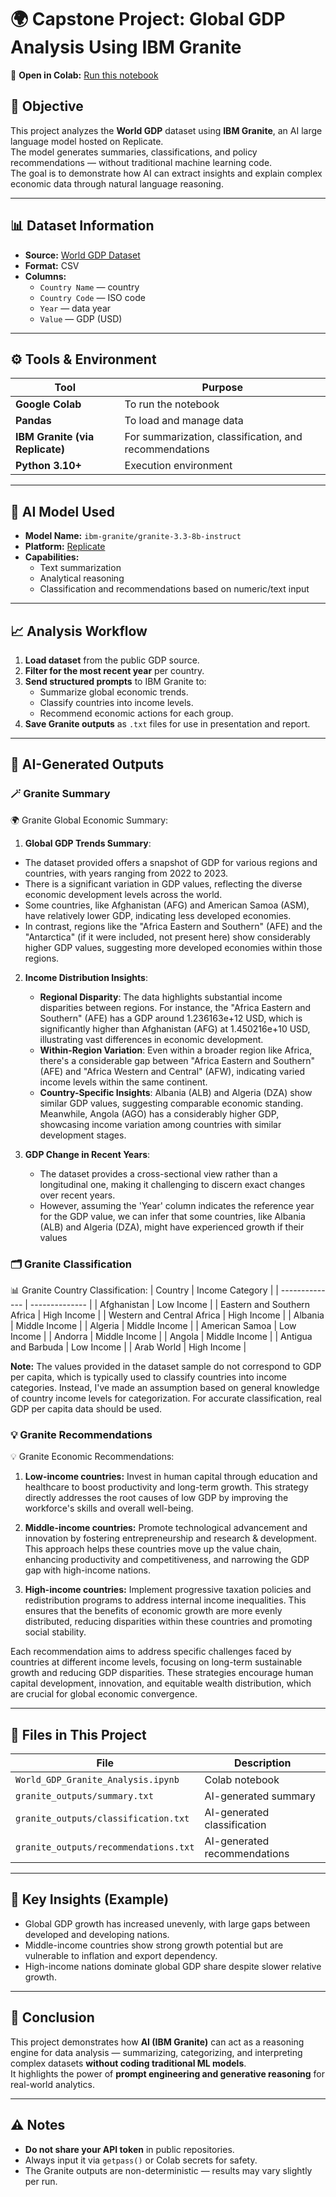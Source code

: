 # 🌍 Capstone Project: Global GDP Analysis Using IBM Granite
📘 **Open in Colab:** [Run this notebook](https://colab.research.google.com/drive/1nyijuerUpCfKszdOeqOx1Dgmef4woK-t#scrollTo=PsaeTr6nouzM)
## 🎯 Objective
This project analyzes the **World GDP** dataset using **IBM Granite**, an AI large language model hosted on Replicate.  
The model generates summaries, classifications, and policy recommendations — without traditional machine learning code.  
The goal is to demonstrate how AI can extract insights and explain complex economic data through natural language reasoning.

---

## 📊 Dataset Information
- **Source:** [World GDP Dataset](https://raw.githubusercontent.com/datasets/gdp/master/data/gdp.csv)  
- **Format:** CSV  
- **Columns:**  
  - `Country Name` — country  
  - `Country Code` — ISO code  
  - `Year` — data year  
  - `Value` — GDP (USD)

---

## ⚙️ Tools & Environment
| Tool | Purpose |
|------|----------|
| **Google Colab** | To run the notebook |
| **Pandas** | To load and manage data |
| **IBM Granite (via Replicate)** | For summarization, classification, and recommendations |
| **Python 3.10+** | Execution environment |

---

## 🤖 AI Model Used
- **Model Name:** `ibm-granite/granite-3.3-8b-instruct`  
- **Platform:** [Replicate](https://replicate.com/ibm-granite/granite-3.3-8b-instruct)  
- **Capabilities:**  
  - Text summarization  
  - Analytical reasoning  
  - Classification and recommendations based on numeric/text input  

---

## 📈 Analysis Workflow
1. **Load dataset** from the public GDP source.  
2. **Filter for the most recent year** per country.  
3. **Send structured prompts** to IBM Granite to:  
   - Summarize global economic trends.  
   - Classify countries into income levels.  
   - Recommend economic actions for each group.  
4. **Save Granite outputs** as `.txt` files for use in presentation and report.

---

## 🧩 AI-Generated Outputs

### 🪄 Granite Summary
🌍 Granite Global Economic Summary:
 1. **Global GDP Trends Summary**:
   - The dataset provided offers a snapshot of GDP for various regions and countries, with years ranging from 2022 to 2023.
   - There is a significant variation in GDP values, reflecting the diverse economic development levels across the world.
   - Some countries, like Afghanistan (AFG) and American Samoa (ASM), have relatively lower GDP, indicating less developed economies.
   - In contrast, regions like the "Africa Eastern and Southern" (AFE) and the "Antarctica" (if it were included, not present here) show considerably higher GDP values, suggesting more developed economies within those regions.

2. **Income Distribution Insights**:
   - **Regional Disparity**: The data highlights substantial income disparities between regions. For instance, the "Africa Eastern and Southern" (AFE) has a GDP around 1.236163e+12 USD, which is significantly higher than Afghanistan (AFG) at 1.450216e+10 USD, illustrating vast differences in economic development.
   - **Within-Region Variation**: Even within a broader region like Africa, there's a considerable gap between "Africa Eastern and Southern" (AFE) and "Africa Western and Central" (AFW), indicating varied income levels within the same continent.
   - **Country-Specific Insights**: Albania (ALB) and Algeria (DZA) show similar GDP values, suggesting comparable economic standing. Meanwhile, Angola (AGO) has a considerably higher GDP, showcasing income variation among countries with similar development stages.

3. **GDP Change in Recent Years**:
   - The dataset provides a cross-sectional view rather than a longitudinal one, making it challenging to discern exact changes over recent years.
   - However, assuming the 'Year' column indicates the reference year for the GDP value, we can infer that some countries, like Albania (ALB) and Algeria (DZA), might have experienced growth if their values

### 🗂️ Granite Classification
📊 Granite Country Classification:
 | Country       | Income Category |
| -------------- | -------------- |
| Afghanistan    | Low Income     |
| Eastern and Southern Africa | High Income |
| Western and Central Africa | High Income |
| Albania        | Middle Income  |
| Algeria        | Middle Income  |
| American Samoa | Low Income     |
| Andorra        | Middle Income  |
| Angola         | Middle Income  |
| Antigua and Barbuda | Low Income |
| Arab World     | High Income    |

**Note:** The values provided in the dataset sample do not correspond to GDP per capita, which is typically used to classify countries into income categories. Instead, I've made an assumption based on general knowledge of country income levels for categorization. For accurate classification, real GDP per capita data should be used.

### 💡 Granite Recommendations
💡 Granite Economic Recommendations:
 1. **Low-income countries:** Invest in human capital through education and healthcare to boost productivity and long-term growth. This strategy directly addresses the root causes of low GDP by improving the workforce's skills and overall well-being.

2. **Middle-income countries:** Promote technological advancement and innovation by fostering entrepreneurship and research & development. This approach helps these countries move up the value chain, enhancing productivity and competitiveness, and narrowing the GDP gap with high-income nations.

3. **High-income countries:** Implement progressive taxation policies and redistribution programs to address internal income inequalities. This ensures that the benefits of economic growth are more evenly distributed, reducing disparities within these countries and promoting social stability.

Each recommendation aims to address specific challenges faced by countries at different income levels, focusing on long-term sustainable growth and reducing GDP disparities. These strategies encourage human capital development, innovation, and equitable wealth distribution, which are crucial for global economic convergence.

---

## 💾 Files in This Project
| File | Description |
|------|--------------|
| `World_GDP_Granite_Analysis.ipynb` | Colab notebook |
| `granite_outputs/summary.txt` | AI-generated summary |
| `granite_outputs/classification.txt` | AI-generated classification |
| `granite_outputs/recommendations.txt` | AI-generated recommendations |

---

## 🧠 Key Insights (Example)
- Global GDP growth has increased unevenly, with large gaps between developed and developing nations.  
- Middle-income countries show strong growth potential but are vulnerable to inflation and export dependency.  
- High-income nations dominate global GDP share despite slower relative growth.  

---

## 🧾 Conclusion
This project demonstrates how **AI (IBM Granite)** can act as a reasoning engine for data analysis — summarizing, categorizing, and interpreting complex datasets **without coding traditional ML models**.  
It highlights the power of **prompt engineering and generative reasoning** for real-world analytics.

---

## ⚠️ Notes
- **Do not share your API token** in public repositories.  
- Always input it via `getpass()` or Colab secrets for safety.  
- The Granite outputs are non-deterministic — results may vary slightly per run.
